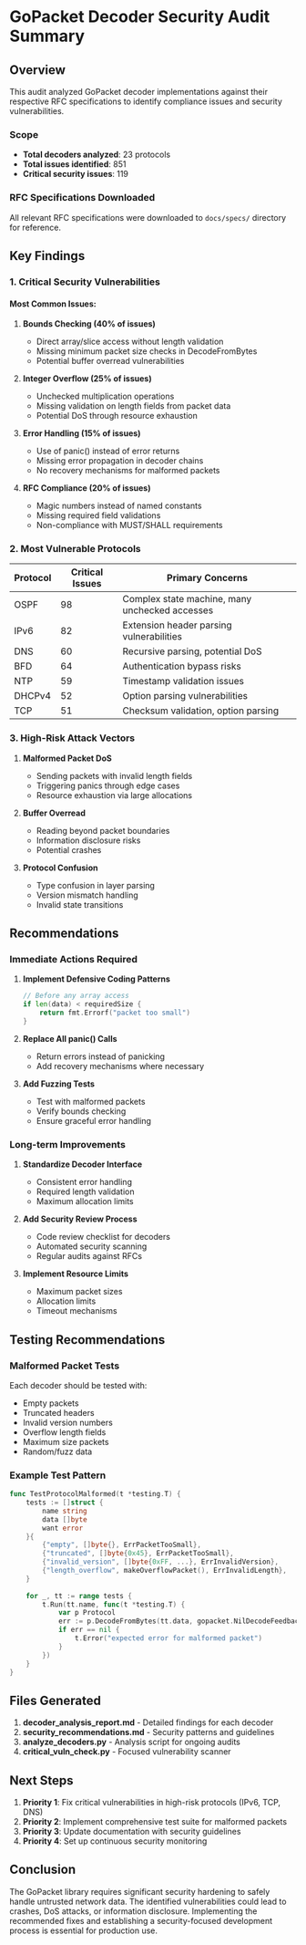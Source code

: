 # GoPacket Decoder Security Audit Summary

## Overview

This audit analyzed GoPacket decoder implementations against their respective RFC specifications to identify compliance issues and security vulnerabilities.

### Scope
- **Total decoders analyzed**: 23 protocols
- **Total issues identified**: 851
- **Critical security issues**: 119

### RFC Specifications Downloaded
All relevant RFC specifications were downloaded to `docs/specs/` directory for reference.

## Key Findings

### 1. Critical Security Vulnerabilities

#### Most Common Issues:
1. **Bounds Checking (40% of issues)**
   - Direct array/slice access without length validation
   - Missing minimum packet size checks in DecodeFromBytes
   - Potential buffer overread vulnerabilities

2. **Integer Overflow (25% of issues)**
   - Unchecked multiplication operations
   - Missing validation on length fields from packet data
   - Potential DoS through resource exhaustion

3. **Error Handling (15% of issues)**
   - Use of panic() instead of error returns
   - Missing error propagation in decoder chains
   - No recovery mechanisms for malformed packets

4. **RFC Compliance (20% of issues)**
   - Magic numbers instead of named constants
   - Missing required field validations
   - Non-compliance with MUST/SHALL requirements

### 2. Most Vulnerable Protocols

| Protocol | Critical Issues | Primary Concerns |
|----------|----------------|------------------|
| OSPF | 98 | Complex state machine, many unchecked accesses |
| IPv6 | 82 | Extension header parsing vulnerabilities |
| DNS | 60 | Recursive parsing, potential DoS |
| BFD | 64 | Authentication bypass risks |
| NTP | 59 | Timestamp validation issues |
| DHCPv4 | 52 | Option parsing vulnerabilities |
| TCP | 51 | Checksum validation, option parsing |

### 3. High-Risk Attack Vectors

1. **Malformed Packet DoS**
   - Sending packets with invalid length fields
   - Triggering panics through edge cases
   - Resource exhaustion via large allocations

2. **Buffer Overread**
   - Reading beyond packet boundaries
   - Information disclosure risks
   - Potential crashes

3. **Protocol Confusion**
   - Type confusion in layer parsing
   - Version mismatch handling
   - Invalid state transitions

## Recommendations

### Immediate Actions Required

1. **Implement Defensive Coding Patterns**
   ```go
   // Before any array access
   if len(data) < requiredSize {
       return fmt.Errorf("packet too small")
   }
   ```

2. **Replace All panic() Calls**
   - Return errors instead of panicking
   - Add recovery mechanisms where necessary

3. **Add Fuzzing Tests**
   - Test with malformed packets
   - Verify bounds checking
   - Ensure graceful error handling

### Long-term Improvements

1. **Standardize Decoder Interface**
   - Consistent error handling
   - Required length validation
   - Maximum allocation limits

2. **Add Security Review Process**
   - Code review checklist for decoders
   - Automated security scanning
   - Regular audits against RFCs

3. **Implement Resource Limits**
   - Maximum packet sizes
   - Allocation limits
   - Timeout mechanisms

## Testing Recommendations

### Malformed Packet Tests
Each decoder should be tested with:
- Empty packets
- Truncated headers
- Invalid version numbers
- Overflow length fields
- Maximum size packets
- Random/fuzz data

### Example Test Pattern
```go
func TestProtocolMalformed(t *testing.T) {
    tests := []struct {
        name string
        data []byte
        want error
    }{
        {"empty", []byte{}, ErrPacketTooSmall},
        {"truncated", []byte{0x45}, ErrPacketTooSmall},
        {"invalid_version", []byte{0xFF, ...}, ErrInvalidVersion},
        {"length_overflow", makeOverflowPacket(), ErrInvalidLength},
    }
    
    for _, tt := range tests {
        t.Run(tt.name, func(t *testing.T) {
            var p Protocol
            err := p.DecodeFromBytes(tt.data, gopacket.NilDecodeFeedback)
            if err == nil {
                t.Error("expected error for malformed packet")
            }
        })
    }
}
```

## Files Generated

1. **decoder_analysis_report.md** - Detailed findings for each decoder
2. **security_recommendations.md** - Security patterns and guidelines
3. **analyze_decoders.py** - Analysis script for ongoing audits
4. **critical_vuln_check.py** - Focused vulnerability scanner

## Next Steps

1. **Priority 1**: Fix critical vulnerabilities in high-risk protocols (IPv6, TCP, DNS)
2. **Priority 2**: Implement comprehensive test suite for malformed packets
3. **Priority 3**: Update documentation with security guidelines
4. **Priority 4**: Set up continuous security monitoring

## Conclusion

The GoPacket library requires significant security hardening to safely handle untrusted network data. The identified vulnerabilities could lead to crashes, DoS attacks, or information disclosure. Implementing the recommended fixes and establishing a security-focused development process is essential for production use.